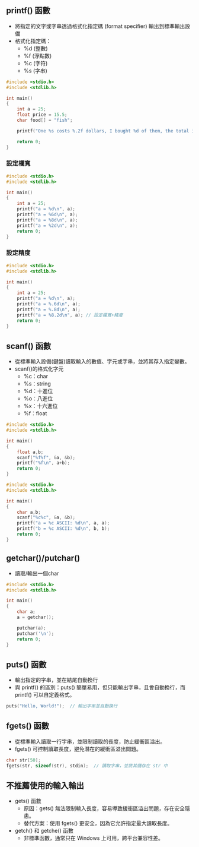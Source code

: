 ## printf() 函數
- 將指定的文字或字串透過格式化指定碼 (format specifier) 輸出到標準輸出設備
- 格式化指定碼：
    - %d (整數)
    - %f (浮點數)
    - %c (字符)
    - %s (字串)

```c
#include <stdio.h>
#include <stdlib.h>

int main()
{
    int a = 25;
    float price = 15.5;
    char food[] = "fish";

    printf("One %s costs %.2f dollars, I bought %d of them, the total is %.2f dollars.\n", food, price, a, a * price);

    return 0;
}
```

### 設定欄寬
```c
#include <stdio.h>
#include <stdlib.h>

int main()
{
    int a = 25;
    printf("a = %d\n", a);
    printf("a = %6d\n", a);
    printf("a = %8d\n", a);
    printf("a = %2d\n", a);
    return 0;
}
```

### 設定精度
```c
#include <stdio.h>
#include <stdlib.h>

int main()
{
    int a = 25;
    printf("a = %d\n", a);
    printf("a = %.6d\n", a);
    printf("a = %.8d\n", a);
    printf("a = %8.2d\n", a); // 設定欄寬+精度
    return 0;
}
```

## scanf() 函數
- 從標準輸入設備(鍵盤)讀取輸入的數值、字元或字串，並將其存入指定變數。
- scanf()的格式化字元
    - %c：char
    - %s：string
    - %d：十進位
    - %o：八進位
    - %x：十六進位
    - %f：float

```c
#include <stdio.h>
#include <stdlib.h>

int main()
{
    float a,b;
    scanf("%f%f", &a, &b);
    printf("%f\n", a+b);
    return 0;
}
```

```c
#include <stdio.h>
#include <stdlib.h>

int main()
{
    char a,b;
    scanf("%c%c", &a, &b);
    printf("a = %c ASCII: %d\n", a, a);
    printf("b = %c ASCII: %d\n", b, b);
    return 0;
}
```

## getchar()/putchar()
- 讀取/輸出一個char
```c
#include <stdio.h>
#include <stdlib.h>

int main()
{
    char a;
    a = getchar();

    putchar(a);
    putchar('\n');
    return 0;
}
```
## puts() 函數
- 輸出指定的字串，並在結尾自動換行
- 與 printf() 的區別：puts() 簡單易用，但只能輸出字串，且會自動換行，而 printf() 可以自定義格式。
```c
puts("Hello, World!");  // 輸出字串並自動換行
```

## fgets() 函數
- 從標準輸入讀取一行字串，並限制讀取的長度，防止緩衝區溢出。
- fgets() 可控制讀取長度，避免潛在的緩衝區溢出問題。
```c
char str[50];
fgets(str, sizeof(str), stdin);  // 讀取字串，並將其儲存在 str 中
```

## 不推薦使用的輸入輸出
- gets() 函數
    - 原因：gets() 無法限制輸入長度，容易導致緩衝區溢出問題，存在安全隱患。
    - 替代方案：使用 fgets() 更安全，因為它允許指定最大讀取長度。
- getch() 和 getche() 函數
    - 非標準函數，通常只在 Windows 上可用，跨平台兼容性差。